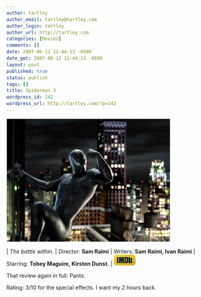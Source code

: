 ```yaml
---
author: tartley
author_email: tartley@tartley.com
author_login: tartley
author_url: http://tartley.com
categories: [Movies]
comments: []
date: 2007-06-12 12:44:13 -0500
date_gmt: 2007-06-12 12:44:13 -0500
layout: post
published: true
status: publish
tags: []
title: Spiderman 3
wordpress_id: 142
wordpress_url: http://tartley.com/?p=142
---
```


[![spiderman3.jpg](/assets/2007/06/spiderman3.jpg)](http://imdb.com/title/tt0413300/ "Power corrupts")

| *The battle within.*
| Director: **Sam Raimi**
| Writers: **Sam Raimi, Ivan Raimi**
| Starring: **Tobey Maguire, Kirsten Dunst.**
| [![Internet Movie Database](/assets/2007/05/imdb.png)](http://imdb.com/title/tt0413300/)

That review again in full: Pants.

Rating:
3/10 for the special effects. I want my 2 hours back.

